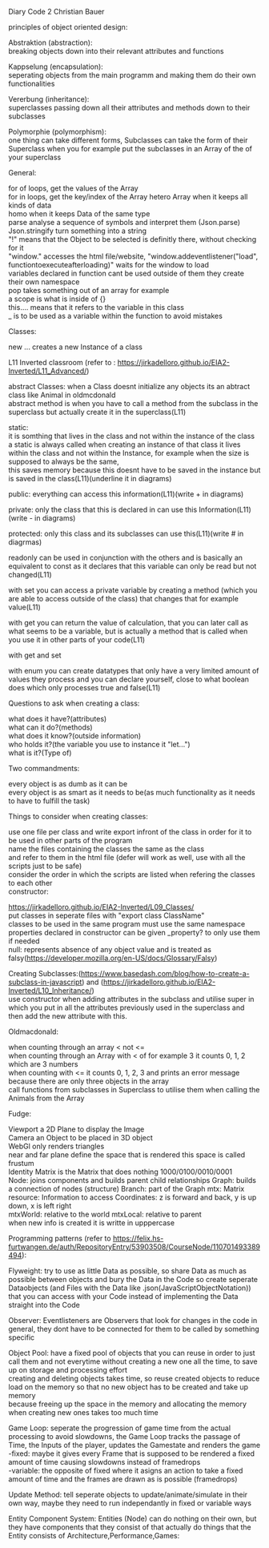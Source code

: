 Diary Code 2 Christian Bauer  

principles of object oriented design: 

Abstraktion (abstraction):  
breaking objects down into their relevant attributes and functions  

Kappselung (encapsulation):  
seperating objects from the main programm and making them do their own functionalities  

Vererbung (inheritance):  
superclasses passing down all their attributes and methods down to their subclasses  

Polymorphie (polymorphism):  
one thing can take different forms, Subclasses can take the form of their Superclass when you for example put the subclasses in an Array of the of your superclass  



General:

for of loops, get the values of the Array  
for in loops, get the key/index of the Array 
hetero Array when it keeps all kinds of data  
homo when it keeps Data of the same type  
parse analyse a sequence of symbols and interpret them (Json.parse)
Json.stringify turn something into a string  
"!" means that the Object to be selected is definitly there, without checking for it  
"window." accesses the html file/website, "window.addeventlistener("load", functiontoexecuteafterloading)" waits for the window to load  
variables declared in function cant be used outside of them they create their own namespace  
pop takes something out of an array for example  
a scope is what is inside of {}   
this.... means that it refers to the variable in this class  
_ is to be used as a variable within the function to avoid mistakes  


Classes:  

new ... creates a new Instance of a class  

L11 Inverted classroom (refer to : https://jirkadelloro.github.io/EIA2-Inverted/L11_Advanced/)

abstract Classes:
when a Class doesnt initialize any objects its an abtract class like Animal in oldmcdonald  
abstract method is when you have to call a method from the subclass in the superclass but actually create it in the superclass(L11)  

static:  
it is somthing that lives in the class and not within the instance of the class  
a static is always called when creating an instance of that class it lives within the class and not within the Instance, for example when the size is supposed to always be the same,   
this saves memory because this doesnt have to be saved in the instance but is saved in the class(L11)(underline it in diagrams)  

public: everything can access this information(L11)(write + in diagrams)  

private: only the class that this is declared in can use this Information(L11)(write - in diagrams)  

protected: only this class and its subclasses can use this(L11)(write # in diagrmas)  

readonly can be used in conjunction with the others and is basically an equivalent to const as it declares that this variable can only be read but not changed(L11)  

with set you can access a private variable by creating a method (which you are able to access outside of the class) that changes that for example value(L11) 

with get you can return the value of calculation, that you can later call as what seems to be a variable, but is actually a method that is called when you use it in other parts of your code(L11)  

with get and set 

with enum you can create datatypes that only have a very limited amount of values they process and you can declare yourself, close to what boolean does which only processes true and false(L11)  



Questions to ask when creating a class:  

what does it have?(attributes)  
what can it do?(methods)  
what does it know?(outside information)  
who holds it?(the variable you use to instance it "let...")  
what is it?(Type of)  

Two commandments:  

every object is as dumb as it can be  
every object is as smart as it needs to be(as much functionality as it needs to have to fulfill the task)  

Things to consider when creating classes:  

use one file per class and write export infront of the class in order for it to be used in other parts of the program  
name the files containing the classes the same as the class  
and refer to them in the html file (defer will work as well, use with all the scripts just to be safe)  
consider the order in which the scripts are listed when refering the classes to each other  
constructor:  




https://jirkadelloro.github.io/EIA2-Inverted/L09_Classes/  
put classes in seperate files with "export class ClassName"  
classes to be used in the same program must use the same namespace
properties declared in constructor can be given _property? to only use them if needed  
null: represents absence of any object value and is treated as falsy(https://developer.mozilla.org/en-US/docs/Glossary/Falsy)

Creating Subclasses:(https://www.basedash.com/blog/how-to-create-a-subclass-in-javascript) and (https://jirkadelloro.github.io/EIA2-Inverted/L10_Inheritance/)  
use constructor when adding attributes in the subclass and utilise super in which you put in all the attributes previously used in the superclass and then add the new attribute with this.

Oldmacdonald:

when counting through an array < not <=  
when counting through an Array with < of for example 3 it counts 0, 1, 2 which are 3 numbers   
when counting with <= it counts 0, 1, 2, 3 and prints an error message because there are only three objects in the array  
call functions from subclasses in Superclass to utilise them when calling the Animals from the Array  

Fudge:  

Viewport a 2D Plane to display the Image  
Camera an Object to be placed in 3D object  
WebGl only renders triangles  
near and far plane define the space that is rendered this space is called frustum  
Identity Matrix is the Matrix that does nothing 1000/0100/0010/0001  
Node: joins components and builds parent child relationships
Graph: builds a connection of nodes (structure)
Branch: part of the Graph
mtx: Matrix
resource: Information to access 
Coordinates: z is forward and back, y is up down, x is left right  
mtxWorld: relative to the world
mtxLocal: relative to parent  
when new info is created it is writte in upppercase

Programming patterns (refer to https://felix.hs-furtwangen.de/auth/RepositoryEntry/53903508/CourseNode/110701493389494):

Flyweight: try to use as little Data as possible, so share Data as much as possible between objects and bury the Data in the Code so create seperate Dataobjects (and Files with the Data like .json(JavaScriptObjectNotation)) that you can access with your Code instead of implementing the Data straight into the Code  

Observer: Eventlisteners are Observers that look for changes in the code in general, they dont have to be connected for them to be called by something specific  

Object Pool: have a fixed pool of objects that you can reuse in order to just call them and not everytime without creating a new one all the time, to save up on storage and processing effort  
creating and deleting objects takes time, so reuse created objects to reduce load on the memory so that no new object has to be created and take up memory  
because freeing up the space in the memory and allocating the memory when creating new ones takes too much time  

Game Loop: seperate the progression of game time from the actual processing to avoid slowdowns, the Game Loop tracks the passage of Time, the Inputs of the player, updates the Gamestate and renders the game   
-fixed: maybe it gives every Frame that is supposed to be rendered a fixed amount of time causing slowdowns instead of framedrops  
-variable: the opposite of fixed where it asigns an action to take a fixed amount of time and the frames are drawn as is possible (framedrops)  

Update Method: tell seperate objects to update/animate/simulate in their own way, maybe they need to run independantly in fixed or variable ways  

Entity Component System: Entities (Node) can do nothing on their own, but they have components that they consist of that actually do things that the Entity consists of
Architecture,Performance,Games:  






